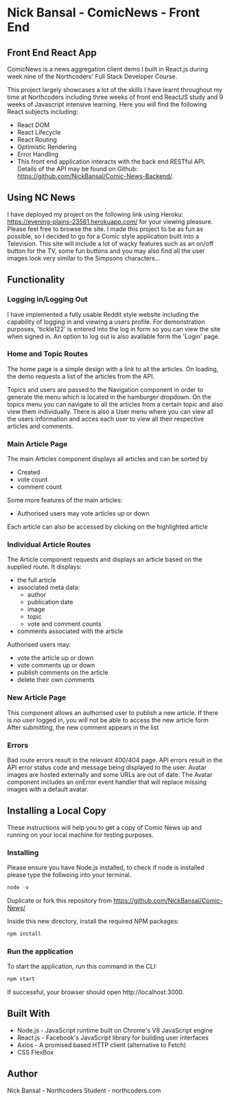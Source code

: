 # Nick Bansal - ComicNews - Front End
## Front End React App

ComicNews is a news aggregation client demo I built in React.js during week nine of the Northcoders' Full Stack Developer Course.

This project largely showcases a lot of the skills I have learnt throughout my time at Northcoders including three weeks of front end ReactJS study and 9 weeks of Javascript intensive learning. Here you will find the following React subjects including:

* React DOM
* React Lifecycle
* React Routing
* Optimistic Rendering
* Error Handling
* This front end application interacts with the back end RESTful API. Details of the API may be found on Github: https://github.com/NickBansal/Comic-News-Backend/.

## Using NC News
I have deployed my project on the following link using Heroku: https://evening-plains-23561.herokuapp.com/ for your viewing pleasure. Please feel free to browse the site.
I made this project to be as fun as possible, so I decided to go for a Comic style application built into a Television. This site will include a lot of wacky features such as an on/off button for the TV, some fun buttons and you may also find all the user images look very similar to the Simpsons characters...

## Functionality

### Logging in/Logging Out
I have implemented a fully usable Reddit style website including the capability of logging in and viewing a users profile. For demonstration purposes, 'tickle122' is entered into the log in form so you can view the site when signed in. An option to log out is also available form the 'Login' page.

### Home and Topic Routes
The home page is a simple design with a link to all the articles. On loading, the demo requests a list of the articles from the API. 

Topics and users are passed to the Navigation component in order to generate the menu which is located in the hamburger dropdown. On the topics menu you can navigate to all the articles from a certain topic and also view them individually.
There is also a User menu where you can view all the users information and acces each user to view all their respective articles and comments.


### Main Article Page
The main Articles component displays all articles and can be sorted by
* Created
* vote count
* comment count

Some more features of the main articles:
* Authorised users may vote articles up or down

Each article can also be accessed by clicking on the highlighted article

### Individual Article Routes

The Article component requests and displays an article based on the supplied route. It displays:

* the full article
* associated meta data:
  * author
  * publication date
  * image
  * topic
  * vote and comment counts
* comments associated with the article

Authorised users may:

* vote the article up or down
* vote comments up or down
* publish comments on the article
* delete their own comments

### New Article Page

This component allows an authorised user to publish a new article.
If there is no user logged in, you will not be able to access the new article form
After submitting, the new comment appears in the list

### Errors

Bad route errors result in the relevant 400/404 page.
API errors result in the API error status code and message being displayed to the user.
Avatar images are hosted externally and some URLs are out of date. The Avatar component includes an onError event handler that will replace missing images with a default avatar.

## Installing a Local Copy

These instructions will help you to get a copy of Comic News up and running on your local machine for testing purposes.

### Installing

Please ensure you have Node.js installed, to check if node is installed please type the follwoing into your terminal.
```js
node -v
```

Duplicate or fork this repository from https://github.com/NickBansal/Comic-News/

Inside this new directory, install the required NPM packages:

```js
npm install
```

### Run the application

To start the application, run this command in the CLI:

```js
npm start
```

If successful, your browser should open http://localhost:3000.

## Built With
* Node.js - JavaScript runtime built on Chrome's V8 JavaScript engine
* React.js - Facebook's JavaScript library for building user interfaces
* Axios - A promised based HTTP client (alternative to Fetch)
* CSS FlexBox

## Author
Nick Bansal - Northcoders Student - northcoders.com
